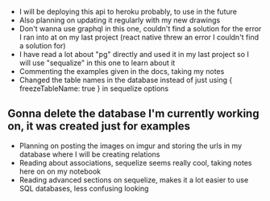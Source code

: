 * I will be deploying this api to heroku probably, to use in the future
* Also planning on updating it regularly with my new drawings
* Don't wanna use graphql in this one, couldn't find a solution for the error I ran into at on my last project (react native threw an error I couldn't find a solution for) 
* I have read a lot about "pg" directly and used it in my last project so I will use "sequalize" in this one to learn about it
* Commenting the examples given in the docs, taking my notes
* Changed the table names in the database instead of just using { freezeTableName: true } in sequelize options
## Gonna delete the database I'm currently working on, it was created just for examples
* Planning on posting the images on imgur and storing the urls in my database where I will be creating relations 
* Reading about associations, sequelize seems really cool, taking notes here on on my notebook
* Reading advanced sections on sequelize, makes it a lot easier to use SQL databases, less confusing looking